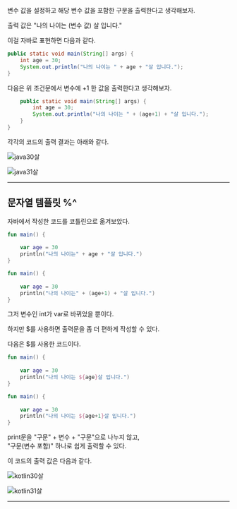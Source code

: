 
변수 값을 설정하고 해당 변수 값을 포함한 구문을 출력한다고 생각해보자.

출력 값은 "나의 나이는 (변수 값) 살 입니다."

이걸 자바로 표현하면 다음과 같다.

```java
public static void main(String[] args) {  
    int age = 30;  
    System.out.println("나의 나이는 " + age + "살 입니다.");  
}
```

다음은 위 조건문에서 변수에 +1 한 값을 출력한다고 생각해보자.

```java
    public static void main(String[] args) {  
        int age = 30;  
        System.out.println("나의 나이는 " + (age+1) + "살 입니다.");  
    }  
}
```

각각의 코드의 출력 결과는 아래와 같다.

![java30살](https://raw.githubusercontent.com/tlskals/img/main/Kotlin/java30살.PNG)

![java31살](https://raw.githubusercontent.com/tlskals/img/main/Kotlin/java31살.PNG)

---------
## 문자열 템플릿 %^

자바에서 작성한 코드를 코틀린으로 옮겨보았다.

```kotlin
fun main() {  
  
    var age = 30  
    println("나의 나이는" + age + "살 입니다.")  
}
```

```kotlin
fun main() {  
  
    var age = 30  
    println("나의 나이는" + (age+1) + "살 입니다.")  
}
```

그저 변수인 int가 var로 바뀌었을 뿐이다.

하지만 $를 사용하면 출력문을 좀 더 편하게 작성할 수 있다.

다음은 $를 사용한 코드이다.

```kotlin
fun main() {  
  
    var age = 30  
    println("나의 나이는 ${age}살 입니다.")  
}
```

```kotlin
fun main() {  
  
    var age = 30  
    println("나의 나이는 ${age+1}살 입니다.")  
}
```

print문을 "구문" + 변수 + "구문"으로 나누지 않고, </br>
"구문(변수 포함)" 하나로 쉽게 출력할 수 있다.

이 코드의 출력 값은 다음과 같다.

![kotlin30살](https://raw.githubusercontent.com/tlskals/img/main/Kotlin/kotlin30살.PNG)

![kotlin31살](https://raw.githubusercontent.com/tlskals/img/main/Kotlin/kotlin31살.PNG)

-----------------

